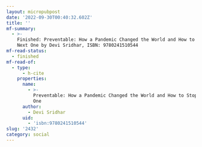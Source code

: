 ```yaml
---
layout: micropubpost
date: '2022-09-30T00:40:32.602Z'
title: ''
mf-summary:
  - >-
    Finished: Preventable: How a Pandemic Changed the World and How to Stop the
    Next One by Devi Sridhar, ISBN: 9780241510544
mf-read-status:
  - finished
mf-read-of:
  - type:
      - h-cite
    properties:
      name:
        - >-
          Preventable: How a Pandemic Changed the World and How to Stop the Next
          One
      author:
        - Devi Sridhar
      uid:
        - 'isbn:9780241510544'
slug: '2432'
category: social
---
```

